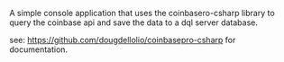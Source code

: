 A simple console application that uses the coinbasero-csharp library to query the coinbase api and save the data to a dql server database.

see: https://github.com/dougdellolio/coinbasepro-csharp for documentation.